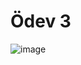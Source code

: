 # Ödev 3
![image](https://user-images.githubusercontent.com/61194064/236646672-89fc53c5-1ac2-4dc3-ba13-4168e74c9364.PNG)
